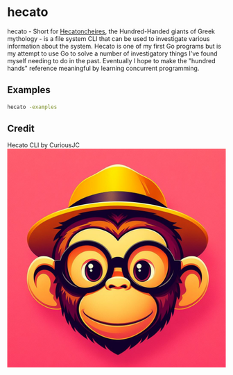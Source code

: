 # hecato

hecato - Short for [Hecatoncheires](https://en.wikipedia.org/wiki/Hecatoncheires), the Hundred-Handed giants of Greek mythology - is a file system CLI that can be used to investigate various information about the system. Hecato is one of my first Go programs but is my attempt to use Go to solve a number of investigatory things I've found myself needing to do in the past. Eventually I hope to make the "hundred hands" reference meaningful by learning concurrent programming.

## Examples

```bash
hecato -examples
```

## Credit

Hecato CLI by CuriousJC
![CuriousJC Image](/static/CuriousJC.jpg)
